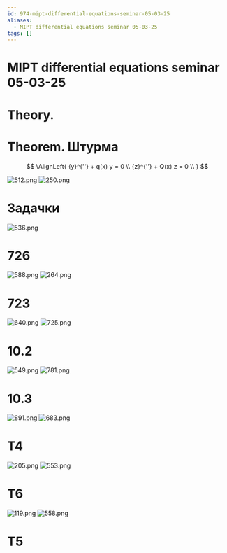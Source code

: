 ```yaml
---
id: 974-mipt-differential-equations-seminar-05-03-25
aliases:
  - MIPT differential equations seminar 05-03-25
tags: []
---
```


# MIPT differential equations seminar 05-03-25

# Theory.

# Theorem. Штурма

$$
\AlignLeft{
{y}^{''} + q(x) y = 0 \\
{z}^{''} + Q(x) z = 0 \\
}
$$

![512.png](assets/imgs/512.png)
![250.png](assets/imgs/250.png)

# Задачки

![536.png](assets/imgs/536.png)

# 726

![588.png](assets/imgs/588.png)
![264.png](assets/imgs/264.png)

# 723

![640.png](assets/imgs/640.png)
![725.png](assets/imgs/725.png)

# 10.2
![549.png](assets/imgs/549.png)
![781.png](assets/imgs/781.png)

# 10.3
![891.png](assets/imgs/891.png)
![683.png](assets/imgs/683.png)

# T4
![205.png](assets/imgs/205.png)
![553.png](assets/imgs/553.png)

# T6
![119.png](assets/imgs/119.png)
![558.png](assets/imgs/558.png)

# T5


